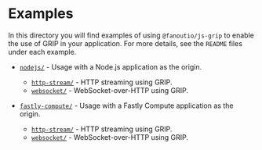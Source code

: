 # Examples

In this directory you will find examples of using `@fanoutio/js-grip` to enable the
use of GRIP in your application. For more details, see the `README` files under
each example.

* [`nodejs/`](./nodejs) - Usage with a Node.js application as the origin.
  * [`http-stream/`](./nodejs/http-stream) - HTTP streaming using GRIP.
  * [`websocket/`](./nodejs/websocket) - WebSocket-over-HTTP using GRIP.

* [`fastly-compute/`](./fastly-compute) - Usage with a Fastly Compute application as 
  the origin.
    * [`http-stream/`](./fastly-compute/http-stream) - HTTP streaming using GRIP.
    * [`websocket/`](./fastly-compute/websocket) - WebSocket-over-HTTP using GRIP.
